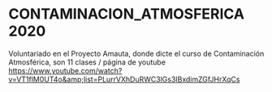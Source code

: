 # CONTAMINACION_ATMOSFERICA 2020
Voluntariado en el Proyecto Amauta, donde dicte el curso de Contaminación Atmosférica, son 11 clases / página de youtube https://www.youtube.com/watch?v=VT1flM0UT4o&amp;list=PLurrVXhDuRWC3lGs3IBxdimZGfJHrXqCs 

